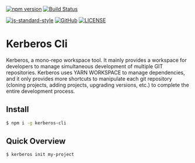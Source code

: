 [![npm version](https://badge.fury.io/js/kerberos-cli.svg)](https://badge.fury.io/js/kerberos-cli)
[![Build Status](https://travis-ci.org/kerberos-cli/kerberos-cli.svg?branch=master)](https://travis-ci.org/kerberos-cli/kerberos-cli)

[![js-standard-style](https://img.shields.io/badge/code%20style-standard-brightgreen.svg)](http://standardjs.com)
[![GitHub](https://img.shields.io/github/license/mashape/apistatus.svg)](https://github.com/kerberos-cli/kerberos-cli/blob/master/LICENSE)
[![LICENSE](https://img.shields.io/badge/license-Anti%20996-blue.svg)](https://github.com/996icu/996.ICU/blob/master/LICENSE)

# Kerberos Cli

Kerberos, a mono-repo workspace tool. It mainly provides a workspace for developers to manage simultaneous development of multiple GIT repositories. Kerberos uses YARN WORKSPACE to manage dependencies, and it only provides more shortcuts to manipulate each git repository (cloning projects, adding projects, upgrading versions, etc.) to complete the entire development process.

## Install

```bash
$ npm i -g kerberos-cli
```

## Quick Overview

```bash
$ kerberos init my-project
```
